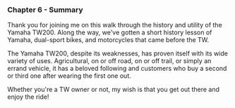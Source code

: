 ### Chapter 6 - Summary

Thank you for joining me on this walk through the history and utility of the Yamaha TW200. Along the way, we've gotten a short history lesson of Yamaha, dual-sport bikes, and motorcycles that came before the TW.

The Yamaha TW200, despite its weaknesses, has proven itself with its wide variety of uses. Agricultural, on or off road, on or off trail, or simply an errand vehicle, it has a beloved following and customers who buy a second or third one after wearing the first one out.

Whether you're a TW owner or not, my wish is that you get out there and enjoy the ride!
